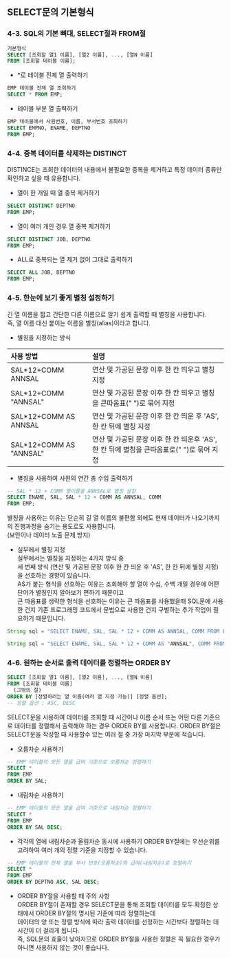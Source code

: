 ## SELECT문의 기본형식
### 4-3. SQL의 기본 뼈대, SELECT절과 FROM절
```sql
기본형식
SELECT [조회할 열1 이름], [열2 이름], ..., [열N 이름]
FROM [조회할 테이블 이름];
```

- *로 테이블 전체 열 출력하기  
```sql
EMP 테이블 전체 열 조회하기
SELECT * FROM EMP;
```
  
- 테이블 부분 열 출력하기
```sql
EMP 테이블에서 사원번호, 이름, 부서번호 조회하기
SELECT EMPNO, ENAME, DEPTNO
FROM EMP;
```

### 4-4. 중복 데이터를 삭제하는 DISTINCT<br>
DISTINCE는 조회한 데이터의 내용에서 불필요한 중복을 제거하고 특정 데이터 종류만 확인하고 싶을 때 유용합니다.
- 열이 한 개일 때 열 중복 제거하기
```sql
SELECT DISTINCT DEPTNO
FROM EMP; 
```
- 열이 여러 개인 경우 열 중복 제거하기
```sql
SELECT DISTINCT JOB, DEPTNO
FROM EMP;
```
- ALL로 중복되는 열 제거 없이 그대로 출력하기
```sql
SELECT ALL JOB, DEPTNO
FROM EMP;
```

### 4-5. 한눈에 보기 좋게 별칭 설정하기<br>
긴 열 이름을 짧고 간단한 다른 이름으로 알기 쉽게 출력할 때 별칭을 사용합니다.<br>
즉, 열 이름 대신 붙이는 이름을 별칭(alias)이라고 합니다.

- 별칭을 지정하는 방식

|사용 방법|설명| 
|:-------|:--| 
| SAL*12+COMM ANNSAL | 연산 및 가공된 문장 이후 한 칸 띄우고 별칭 지정 |
| SAL*12+COMM "ANNSAL" | 연산 및 가공된 문장 이후 한 칸 띄우고 별칭을 큰따옴표(" ")로 묶어 지정 |
| SAL*12+COMM AS ANNSAL | 연산 및 가공된 문장 이후 한 칸 띄운 후 'AS', 한 칸 뒤에 별칭 지정 |
| SAL*12+COMM AS "ANNSAL" | 연산 및 가공된 문장 이후 한 칸 띄운후 'AS', 한 칸 뒤에 별칭을 큰따옴표로(" ")로 묶어 지정 |

- 별칭을 사용하여 사원의 연간 총 수입 출력하기
```sql
-- SAL * 12 + COMM 열이름을 ANNSAL로 별칭 설정
SELECT ENAME, SAL, SAL * 12 + COMM AS ANNSAL, COMM
FROM EMP;
```

별칭을 사용하는 이유는 단순히 길 열 이름의 불편함 외에도 현재 데이터가 나오기까지의 진행과정을 숨기는 용도로도 사용합니다.<br>
(보안이나 데이터 노출 문제 방지)

- 실무에서 별칭 지정<br>
실무에서는 별칭을 지정하는 4가지 방식 중<br>
세 번째 방식 (연산 및 가공된 문장 이후 한 칸 띄운 후 'AS', 한 칸 뒤에 별칭 지정)을 선호하는 경향이 있습니다.<br>
AS가 붙는 형식을 선호하는 이유는 조회해야 할 열이 수십, 수백 개일 경우에 어떤 단어가 별칭인지 알아보기 편하기 때문이고<br>
큰 따옴표를 생략한 형식을 선호하는 이유는 큰 따옴표를 사용했을때 SQL문에 사용한 건지 기존 프로그래밍 코드에서 문법으로 사용한 건지 구별하는 추가 작업이 필요하기 때문입니다.<br>
```java
String sql = "SELECT ENAME, SAL, SAL * 12 + COMM AS ANNSAL, COMM FROM EMP";

String sql = "SELECT ENAME, SAL, SAL * 12 + COMM AS "ANNSAL", COMM FROM EMP"; // ""로 인한 오류나 예외상황 발생가능성이 있음
```

### 4-6. 원하는 순서로 출력 데이터를 정렬하는 ORDER BY<br>
```sql
SELECT [조회할 열1 이름], [열2 이름], ..., [열N 이름]
FROM [조회할 테이블 이름]
  (그밖의 절)
ORDER BY [정렬하려는 열 이름(여러 열 지정 가능)] [정렬 옵션];
-- 정렬 옵션 : ASC, DESC
```
SELECT문을 사용하여 데이터를 조회할 때 시간이나 이름 순서 또는 어떤 다른 기준으로 데이터를 정렬해서 출력해야 하는 경우 ORDER BY를 사용합니다. ORDER BY절은 SELECT문을 작성할 때 사용할수 있는 여러 절 중 가장 마지막 부분에 적습니다.

- 오름차순 사용하기
```sql
-- EMP 테이블의 모든 열을 급여 기준으로 오름차순 정렬하기
SELECT *
FROM EMP
ORDER BY SAL;
```
- 내림차순 사용하기
```sql
-- EMP 테이블의 모든 열을 급여 기준으로 내림차순 정렬하기
SELECT *
FROM EMP
ORDER BY SAL DESC;
```
- 각각의 열에 내림차순과 올림차순 동시에 사용하기
ORDER BY절에는 우선순위를 고려하여 여러 개의 정렬 기준을 지정할 수 있습니다.

```sql
-- EMP 테이블의 전체 열을 부서 번호(오름차순)와 급여(내림차순)로 정렬하기
SELECT *
FROM EMP
ORDER BY DEPTNO ASC, SAL DESC;
```

- ORDER BY절을 사용할 때 주의 사항<br>
ORDER BY절이 존재할 경우 SELECT문을 통해 조회할 데이터를 모두 확정한 상태에서 ORDER BY절의 명시된 기준에 따라 정렬하는데<br>
데이터의 양 또는 정렬 방식에 따라 출력 데이터를 선정하는 시간보다 정렬하는 데 시간이 더 걸리게 됩니다.<br>
즉, SQL문의 효율이 낮아지므로 ORDER BY절을 사용한 정렬은 꼭 필요한 경우가 아니면 사용하지 않는 것이 좋습니다.<br>
